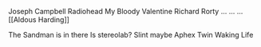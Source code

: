 
Joseph Campbell
Radiohead
My Bloody Valentine
Richard Rorty
...
...
...
[[Aldous Harding]]

The Sandman is in there
Is stereolab?
Slint maybe
Aphex Twin
Waking Life
